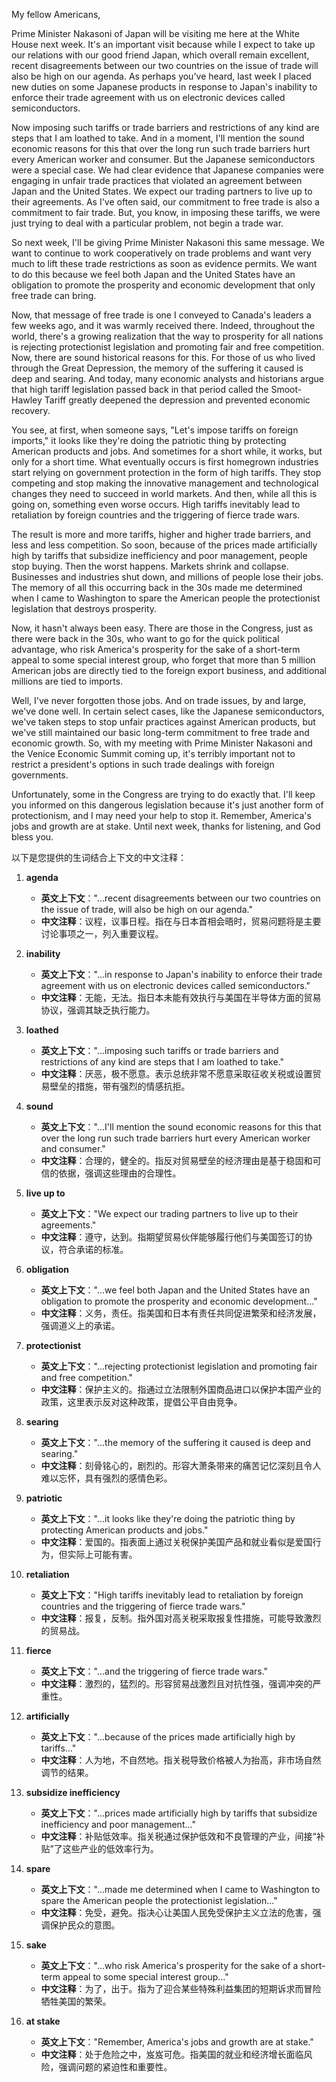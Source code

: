 My fellow Americans,

Prime Minister Nakasoni of Japan will be visiting me here at the White House next week. It's an important visit because while I expect to take up our relations with our good friend Japan, which overall remain excellent, recent disagreements between our two countries on the issue of trade will also be high on our agenda. As perhaps you've heard, last week I placed new duties on some Japanese products in response to Japan's inability to enforce their trade agreement with us on electronic devices called semiconductors.

Now imposing such tariffs or trade barriers and restrictions of any kind are steps that I am loathed to take. And in a moment, I'll mention the sound economic reasons for this that over the long run such trade barriers hurt every American worker and consumer. But the Japanese semiconductors were a special case. We had clear evidence that Japanese companies were engaging in unfair trade practices that violated an agreement between Japan and the United States. We expect our trading partners to live up to their agreements. As I've often said, our commitment to free trade is also a commitment to fair trade. But, you know, in imposing these tariffs, we were just trying to deal with a particular problem, not begin a trade war.

So next week, I'll be giving Prime Minister Nakasoni this same message. We want to continue to work cooperatively on trade problems and want very much to lift these trade restrictions as soon as evidence permits. We want to do this because we feel both Japan and the United States have an obligation to promote the prosperity and economic development that only free trade can bring.

Now, that message of free trade is one I conveyed to Canada's leaders a few weeks ago, and it was warmly received there. Indeed, throughout the world, there's a growing realization that the way to prosperity for all nations is rejecting protectionist legislation and promoting fair and free competition. Now, there are sound historical reasons for this. For those of us who lived through the Great Depression, the memory of the suffering it caused is deep and searing. And today, many economic analysts and historians argue that high tariff legislation passed back in that period called the Smoot-Hawley Tariff greatly deepened the depression and prevented economic recovery.

You see, at first, when someone says, "Let's impose tariffs on foreign imports," it looks like they're doing the patriotic thing by protecting American products and jobs. And sometimes for a short while, it works, but only for a short time. What eventually occurs is first homegrown industries start relying on government protection in the form of high tariffs. They stop competing and stop making the innovative management and technological changes they need to succeed in world markets. And then, while all this is going on, something even worse occurs. High tariffs inevitably lead to retaliation by foreign countries and the triggering of fierce trade wars.

The result is more and more tariffs, higher and higher trade barriers, and less and less competition. So soon, because of the prices made artificially high by tariffs that subsidize inefficiency and poor management, people stop buying. Then the worst happens. Markets shrink and collapse. Businesses and industries shut down, and millions of people lose their jobs. The memory of all this occurring back in the 30s made me determined when I came to Washington to spare the American people the protectionist legislation that destroys prosperity.

Now, it hasn't always been easy. There are those in the Congress, just as there were back in the 30s, who want to go for the quick political advantage, who risk America's prosperity for the sake of a short-term appeal to some special interest group, who forget that more than 5 million American jobs are directly tied to the foreign export business, and additional millions are tied to imports.

Well, I've never forgotten those jobs. And on trade issues, by and large, we've done well. In certain select cases, like the Japanese semiconductors, we've taken steps to stop unfair practices against American products, but we've still maintained our basic long-term commitment to free trade and economic growth. So, with my meeting with Prime Minister Nakasoni and the Venice Economic Summit coming up, it's terribly important not to restrict a president's options in such trade dealings with foreign governments.

Unfortunately, some in the Congress are trying to do exactly that. I'll keep you informed on this dangerous legislation because it's just another form of protectionism, and I may need your help to stop it. Remember, America's jobs and growth are at stake. Until next week, thanks for listening, and God bless you.

以下是您提供的生词结合上下文的中文注释：

1. **agenda**  
   - **英文上下文**："...recent disagreements between our two countries on the issue of trade, will also be high on our agenda."  
   - **中文注释**：议程，议事日程。指在与日本首相会晤时，贸易问题将是主要讨论事项之一，列入重要议程。

2. **inability**  
   - **英文上下文**："...in response to Japan's inability to enforce their trade agreement with us on electronic devices called semiconductors."  
   - **中文注释**：无能，无法。指日本未能有效执行与美国在半导体方面的贸易协议，强调其缺乏执行能力。

3. **loathed**  
   - **英文上下文**："...imposing such tariffs or trade barriers and restrictions of any kind are steps that I am loathed to take."  
   - **中文注释**：厌恶，极不愿意。表示总统非常不愿意采取征收关税或设置贸易壁垒的措施，带有强烈的情感抗拒。

4. **sound**  
   - **英文上下文**："...I'll mention the sound economic reasons for this that over the long run such trade barriers hurt every American worker and consumer."  
   - **中文注释**：合理的，健全的。指反对贸易壁垒的经济理由是基于稳固和可信的依据，强调这些理由的合理性。

5. **live up to**  
   - **英文上下文**："We expect our trading partners to live up to their agreements."  
   - **中文注释**：遵守，达到。指期望贸易伙伴能够履行他们与美国签订的协议，符合承诺的标准。

6. **obligation**  
   - **英文上下文**："...we feel both Japan and the United States have an obligation to promote the prosperity and economic development..."  
   - **中文注释**：义务，责任。指美国和日本有责任共同促进繁荣和经济发展，强调道义上的承诺。

7. **protectionist**  
   - **英文上下文**："...rejecting protectionist legislation and promoting fair and free competition."  
   - **中文注释**：保护主义的。指通过立法限制外国商品进口以保护本国产业的政策，这里表示反对这种政策，提倡公平自由竞争。

8. **searing**  
   - **英文上下文**："...the memory of the suffering it caused is deep and searing."  
   - **中文注释**：刻骨铭心的，剧烈的。形容大萧条带来的痛苦记忆深刻且令人难以忘怀，具有强烈的感情色彩。

9. **patriotic**  
   - **英文上下文**："...it looks like they're doing the patriotic thing by protecting American products and jobs."  
   - **中文注释**：爱国的。指表面上通过关税保护美国产品和就业看似是爱国行为，但实际上可能有害。

10. **retaliation**  
    - **英文上下文**："High tariffs inevitably lead to retaliation by foreign countries and the triggering of fierce trade wars."  
    - **中文注释**：报复，反制。指外国对高关税采取报复性措施，可能导致激烈的贸易战。

11. **fierce**  
    - **英文上下文**："...and the triggering of fierce trade wars."  
    - **中文注释**：激烈的，猛烈的。形容贸易战激烈且对抗性强，强调冲突的严重性。

12. **artificially**  
    - **英文上下文**："...because of the prices made artificially high by tariffs..."  
    - **中文注释**：人为地，不自然地。指关税导致价格被人为抬高，非市场自然调节的结果。

13. **subsidize inefficiency**  
    - **英文上下文**："...prices made artificially high by tariffs that subsidize inefficiency and poor management..."  
    - **中文注释**：补贴低效率。指关税通过保护低效和不良管理的产业，间接“补贴”了这些产业的低效率行为。

14. **spare**  
    - **英文上下文**："...made me determined when I came to Washington to spare the American people the protectionist legislation..."  
    - **中文注释**：免受，避免。指决心让美国人民免受保护主义立法的危害，强调保护民众的意图。

15. **sake**  
    - **英文上下文**："...who risk America's prosperity for the sake of a short-term appeal to some special interest group..."  
    - **中文注释**：为了，出于。指为了迎合某些特殊利益集团的短期诉求而冒险牺牲美国的繁荣。

16. **at stake**  
    - **英文上下文**："Remember, America's jobs and growth are at stake."  
    - **中文注释**：处于危险之中，岌岌可危。指美国的就业和经济增长面临风险，强调问题的紧迫性和重要性。